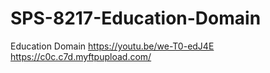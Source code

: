 # SPS-8217-Education-Domain
Education Domain
https://youtu.be/we-T0-edJ4E
https://c0c.c7d.myftpupload.com/
